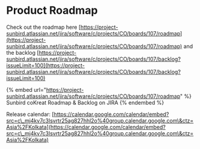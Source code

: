 # Product Roadmap

Check out the roadmap here [https://project-sunbird.atlassian.net/jira/software/c/projects/CO/boards/107/roadmap](https://project-sunbird.atlassian.net/jira/software/c/projects/CO/boards/107/roadmap) and the backlog [https://project-sunbird.atlassian.net/jira/software/c/projects/CO/boards/107/backlog?issueLimit=100](https://project-sunbird.atlassian.net/jira/software/c/projects/CO/boards/107/backlog?issueLimit=100)

{% embed url="https://project-sunbird.atlassian.net/jira/software/c/projects/CO/boards/107/roadmap" %}
Sunbird coKreat Roadmap & Backlog on JIRA
{% endembed %}

Release calendar: [https://calendar.google.com/calendar/embed?src=c\_mj4kv7c3lsvrtr25ag827hhl2o%40group.calendar.google.com\&ctz=Asia%2FKolkata](https://calendar.google.com/calendar/embed?src=c\_mj4kv7c3lsvrtr25ag827hhl2o%40group.calendar.google.com\&ctz=Asia%2FKolkata)
